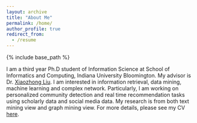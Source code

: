 ```yaml
---
layout: archive
title: "About Me"
permalink: /home/
author_profile: true
redirect_from:
  - /resume
---
```


{% include base_path %}

I am a third year Ph.D student of Information Science at School of Informatics and Computing, Indiana University Bloomington. My advisor is Dr. [Xiaozhong Liu](http://scholarwiki.indiana.edu/homepage/index.html). I am interested in information retrieval, data mining, machine learning and complex network. Particularly, I am working on personalized community detection and real time recommendation tasks using scholarly data and social media data. My research is from both text mining view and graph mining view. For more details, please see my CV [here](files/paper1.pdf).
